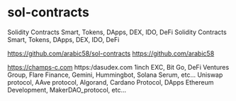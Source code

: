 # sol-contracts
Solidity Contracts Smart, Tokens, DApps, DEX, IDO, DeFi
Solidity Contracts Smart, Tokens, DApps, DEX, IDO, DeFi

https://github.com/arabic58/sol-contracts
https://github.com/arabic58

https://champs-c.com
https:/dasudex.com
1inch EXC, Bit Go, DeFi Ventures Group, Flare Finance, Gemini, Hummingbot, Solana Serum, etc...
 Uniswap protocol, AAve protocol, Algorand, Cardano Protocol, DApps Ethereum Development, MakerDAO_protocol, etc...
